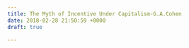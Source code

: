 ```yaml
---
title: The Myth of Incentive Under Capitalism-G.A.Cohen
date: 2018-02-28 21:50:59 +0000
draft: true

---
```

